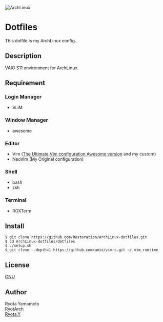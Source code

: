 ![ArchLinux](https://www.archlinux.org/static/logos/archlinux-logo-light-1200dpi.7ccd81fd52dc.png "ArchLinux")
# Dotfiles

This dotfile is my ArchLinux config.

## Description

VAIO S11 environment for ArchLinux.

## Requirement

### Login Manager
* SLiM

### Window Manager
* awesome

### Editor
* Vim ([The Ultimate Vim configuration Awesome version](https://github.com/amix/vimrc) and my custom)
* NeoVim (My Original configuration)

### Shell
* bash
* zsh

### Terminal
* ROXTerm

## Install
```
$ git clone https://github.com/Restoration/ArchLinux-dotfiles.git
$ cd ArchLinux-dotfiles/dotfiles
$ ./setup.sh
$ git clone --depth=1 https://github.com/amix/vimrc.git ~/.vim_runtime
```

## License

[GNU](https://github.com/Restoration/ArchLinux-dotfiles/blob/master/LICENSE)

## Author

Ryota Yamamoto  
[RyotArch](https://github.com/Restoration)  
[Ryota.Y](http://developer-ryota.com)  
